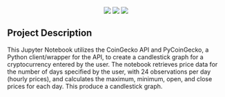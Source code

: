 <p align="center">
  <a href="https://www.python.org/downloads/"><img src="https://img.shields.io/badge/python-blue.svg"></a>
  <a href="https://jupyter.org/"><img src="https://img.shields.io/badge/Jupyter-Notebook-orange.svg"></a>
  <a href="https://pandas.pydata.org/"><img src="https://img.shields.io/badge/pandas-red.svg"></a>
</p>


## Project Description

This Jupyter Notebook utilizes the CoinGecko API and PyCoinGecko, a Python client/wrapper for the API, to create a candlestick graph for a cryptocurrency entered by the user. The notebook retrieves price data for the number of days specified by the user, with 24 observations per day (hourly prices), and calculates the maximum, minimum, open, and close prices for each day. This produce a candlestick graph.
